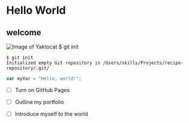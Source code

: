# Hello World
## welcome
![Image of Yaktocat](https://octodex.github.com/images/yaktocat.png)
$ git init
```
$ git init
Initialized empty Git repository in /Users/skills/Projects/recipe-repository/.git/
```

``` javascript
var myVar = "Hello, world!";
```
- [ ] Turn on GitHub Pages
- [ ] Outline my portfolio
- [ ] Introduce myself to the world


